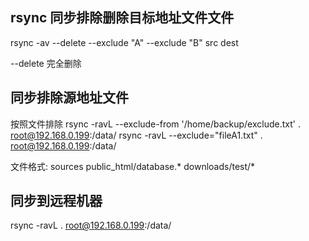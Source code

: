 ## rsync 同步排除删除目标地址文件文件

rsync -av --delete --exclude "A"  --exclude "B" src dest

--delete 完全删除

## 同步排除源地址文件

按照文件排除
rsync -ravL --exclude-from '/home/backup/exclude.txt' . root@192.168.0.199:/data/
rsync -ravL --exclude="fileA1.txt" . root@192.168.0.199:/data/

文件格式:
sources
public_html/database.*
downloads/test/*

## 同步到远程机器

rsync -ravL . root@192.168.0.199:/data/

